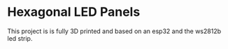 # Hexagonal LED Panels

This project is is fully 3D printed and based on an esp32 and the ws2812b led strip.